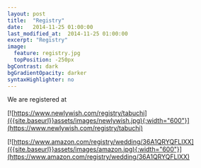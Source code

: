 ```yaml
---
layout: post
title:  "Registry"
date:   2014-11-25 01:00:00
last_modified_at:  2014-11-25 01:00:00
excerpt: "Registry"
image:
  feature: registry.jpg
  topPosition: -250px
bgContrast: dark
bgGradientOpacity: darker
syntaxHighlighter: no
---
```

We are registered at 

[![https://www.newlywish.com/registry/tabuchi]({{site.baseurl}}assets/images/newlywish.jpg){:width="600"}](https://www.newlywish.com/registry/tabuchi)

[![https://www.amazon.com/registry/wedding/36A1QRYQFLIXX]({{site.baseurl}}assets/images/amazon.jpg){:width="600"}](https://www.amazon.com/registry/wedding/36A1QRYQFLIXX)


